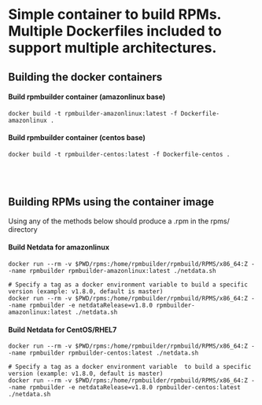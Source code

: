 # Simple container to build RPMs. Multiple Dockerfiles included to support multiple architectures.

## Building the docker containers

#### Build rpmbuilder container (amazonlinux base)
    docker build -t rpmbuilder-amazonlinux:latest -f Dockerfile-amazonlinux .

#### Build rpmbuilder container (centos base)
    docker build -t rpmbuilder-centos:latest -f Dockerfile-centos .


<br><br>


## Building RPMs using the container image
Using any of the methods below should produce a .rpm in the rpms/ directory

#### Build Netdata for amazonlinux
```
docker run --rm -v $PWD/rpms:/home/rpmbuilder/rpmbuild/RPMS/x86_64:Z --name rpmbuilder rpmbuilder-amazonlinux:latest ./netdata.sh

# Specify a tag as a docker environment variable to build a specific version (example: v1.8.0, default is master)
docker run --rm -v $PWD/rpms:/home/rpmbuilder/rpmbuild/RPMS/x86_64:Z --name rpmbuilder -e netdataRelease=v1.8.0 rpmbuilder-amazonlinux:latest ./netdata.sh
```

#### Build Netdata for CentOS/RHEL7
```
docker run --rm -v $PWD/rpms:/home/rpmbuilder/rpmbuild/RPMS/x86_64:Z --name rpmbuilder rpmbuilder-centos:latest ./netdata.sh

# Specify a tag as a docker environment variable  to build a specific version (example: v1.8.0, default is master)
docker run --rm -v $PWD/rpms:/home/rpmbuilder/rpmbuild/RPMS/x86_64:Z --name rpmbuilder -e netdataRelease=v1.8.0 rpmbuilder-centos:latest ./netdata.sh
```
